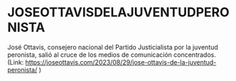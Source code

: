 # JOSEOTTAVISDELAJUVENTUDPERONISTA
José Ottavis, consejero nacional del Partido Justicialista por la juventud peronista, salió al cruce de los medios de comunicación concentrados.  (Link: https://joseottavis.com/2023/08/29/jose-ottavis-de-la-juventud-peronista/ )
